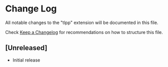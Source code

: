 # Change Log
All notable changes to the "tlpp" extension will be documented in this file.

Check [Keep a Changelog](http://keepachangelog.com/) for recommendations on how to structure this file.

## [Unreleased]
- Initial release